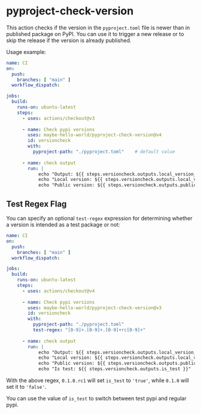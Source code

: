 # pyproject-check-version
This action checks if the version in the `pyproject.toml` file is newer than in published package on PyPI.
You can use it to trigger a new release or to skip the release if the version is already published.

Usage example:
```yaml
name: CI
on:
  push:
    branches: [ "main" ]
  workflow_dispatch:

jobs:
  build:
    runs-on: ubuntu-latest
    steps:
      - uses: actions/checkout@v3
      
      - name: Check pypi versions
        uses: maybe-hello-world/pyproject-check-version@v4
        id: versioncheck
        with:
          pyproject-path: "./pyproject.toml"    # default value
      
      - name: check output
        run: |
            echo "Output: ${{ steps.versioncheck.outputs.local_version_is_higher }}"  # 'true' or 'false
            echo "Local version: ${{ steps.versioncheck.outputs.local_version }}"     # e.g., 0.1.1
            echo "Public version: ${{ steps.versioncheck.outputs.public_version }}"   # e.g., 0.1.0
```

## Test Regex Flag

You can specify an optional `test-regex` expression for determining whether a version is intended as a test package or not:

```yaml
name: CI
on:
  push:
    branches: [ "main" ]
  workflow_dispatch:

jobs:
  build:
    runs-on: ubuntu-latest
    steps:
      - uses: actions/checkout@v4
      
      - name: Check pypi versions
        uses: maybe-hello-world/pyproject-check-version@v3
        id: versioncheck
        with:
          pyproject-path: "./pyproject.toml"
          test-regex: "[0-9]+.[0-9]+.[0-9]+rc[0-9]+"
      
      - name: check output
        run: |
            echo "Output: ${{ steps.versioncheck.outputs.local_version_is_higher }}"  # 'true' or 'false
            echo "Local version: ${{ steps.versioncheck.outputs.local_version }}"     # e.g., 0.1.1
            echo "Public version: ${{ steps.versioncheck.outputs.public_version }}"   # e.g., 0.1.0
            echo "Is test: ${{ steps.versioncheck.outputs.is_test }}"   # e.g., 'true' or 'false'
```

With the above regex, `0.1.0.rc1` will set `is_test` to `'true'`, while `0.1.0` will set it to `'false'`.

You can use the value of `is_test` to switch between test pypi and regular pypi.

